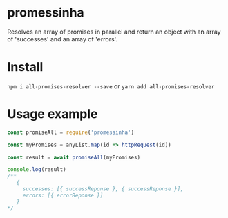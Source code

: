 # promessinha
Resolves an array of promises in parallel and return an object with an array of 'successes' and an array of 'errors'.

# Install
`npm i all-promises-resolver --save` or `yarn add all-promises-resolver`

# Usage example
```js
const promiseAll = require('promessinha')

const myPromises = anyList.map(id => httpRequest(id))

const result = await promiseAll(myPromises)

console.log(result)
/**
   {
     successes: [{ successReponse }, { successReponse }],
     errors: [{ errorReponse }]
   }
*/

```